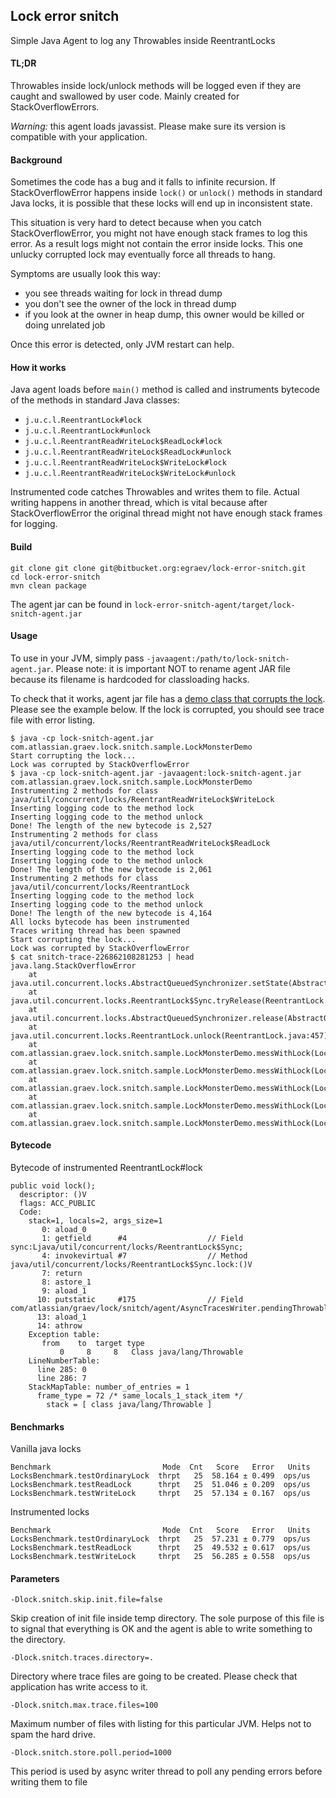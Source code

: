 ## Lock error snitch

Simple Java Agent to log any Throwables inside ReentrantLocks

#### TL;DR

Throwables inside lock/unlock methods will be logged even if they are caught and swallowed by user code. 
Mainly created for StackOverflowErrors.

*Warning:* this agent loads javassist. Please make sure its version is compatible with your application. 

#### Background

Sometimes the code has a bug and it falls to infinite recursion.
If StackOverflowError happens inside `lock()` or `unlock()` methods in standard Java locks, it is possible
that these locks will end up in inconsistent state.

This situation is very hard to detect because when you catch StackOverflowError, you might not have enough stack frames
to log this error. As a result logs might not contain the error inside locks. This one unlucky corrupted lock may eventually
force all threads to hang.

Symptoms are usually look this way:
* you see threads waiting for lock in thread dump
* you don't see the owner of the lock in thread dump
* if you look at the owner in heap dump, this owner would be killed or doing unrelated job

Once this error is detected, only JVM restart can help.

#### How it works

Java agent loads before `main()` method is called and instruments bytecode of the methods in standard Java classes:

* `j.u.c.l.ReentrantLock#lock`
* `j.u.c.l.ReentrantLock#unlock`
* `j.u.c.l.ReentrantReadWriteLock$ReadLock#lock`
* `j.u.c.l.ReentrantReadWriteLock$ReadLock#unlock`
* `j.u.c.l.ReentrantReadWriteLock$WriteLock#lock`
* `j.u.c.l.ReentrantReadWriteLock$WriteLock#unlock`

Instrumented code catches Throwables and writes them to file. Actual writing happens in another thread, which is vital
because after StackOverflowError the original thread might not have enough stack frames for logging.

#### Build
```
git clone git clone git@bitbucket.org:egraev/lock-error-snitch.git
cd lock-error-snitch
mvn clean package
```

The agent jar can be found in `lock-error-snitch-agent/target/lock-snitch-agent.jar`

#### Usage

To use in your JVM, simply pass `-javaagent:/path/to/lock-snitch-agent.jar`. Please note: it is important NOT to rename
agent JAR file because its filename is hardcoded for classloading hacks.

To check that it works, agent jar file has a [demo class that corrupts the lock](https://bitbucket.org/egraev/lock-error-snitch/src/master/lock-error-snitch-agent/src/main/java/com/atlassian/graev/lock/snitch/sample/LockMonsterDemo.java).
Please see the example below. If the lock is corrupted, you should see trace file with error listing.

```
$ java -cp lock-snitch-agent.jar com.atlassian.graev.lock.snitch.sample.LockMonsterDemo
Start corrupting the lock...
Lock was corrupted by StackOverflowError
$ java -cp lock-snitch-agent.jar -javaagent:lock-snitch-agent.jar com.atlassian.graev.lock.snitch.sample.LockMonsterDemo
Instrumenting 2 methods for class java/util/concurrent/locks/ReentrantReadWriteLock$WriteLock
Inserting logging code to the method lock
Inserting logging code to the method unlock
Done! The length of the new bytecode is 2,527
Instrumenting 2 methods for class java/util/concurrent/locks/ReentrantReadWriteLock$ReadLock
Inserting logging code to the method lock
Inserting logging code to the method unlock
Done! The length of the new bytecode is 2,061
Instrumenting 2 methods for class java/util/concurrent/locks/ReentrantLock
Inserting logging code to the method lock
Inserting logging code to the method unlock
Done! The length of the new bytecode is 4,164
All locks bytecode has been instrumented
Traces writing thread has been spawned
Start corrupting the lock...
Lock was corrupted by StackOverflowError
$ cat snitch-trace-226862108281253 | head
java.lang.StackOverflowError
	at java.util.concurrent.locks.AbstractQueuedSynchronizer.setState(AbstractQueuedSynchronizer.java:550)
	at java.util.concurrent.locks.ReentrantLock$Sync.tryRelease(ReentrantLock.java:157)
	at java.util.concurrent.locks.AbstractQueuedSynchronizer.release(AbstractQueuedSynchronizer.java:1261)
	at java.util.concurrent.locks.ReentrantLock.unlock(ReentrantLock.java:457)
	at com.atlassian.graev.lock.snitch.sample.LockMonsterDemo.messWithLock(LockMonsterDemo.java:51)
	at com.atlassian.graev.lock.snitch.sample.LockMonsterDemo.messWithLock(LockMonsterDemo.java:52)
	at com.atlassian.graev.lock.snitch.sample.LockMonsterDemo.messWithLock(LockMonsterDemo.java:52)
	at com.atlassian.graev.lock.snitch.sample.LockMonsterDemo.messWithLock(LockMonsterDemo.java:52)
	at com.atlassian.graev.lock.snitch.sample.LockMonsterDemo.messWithLock(LockMonsterDemo.java:52)
```

#### Bytecode

Bytecode of instrumented ReentrantLock#lock
```
public void lock();
  descriptor: ()V
  flags: ACC_PUBLIC
  Code:
    stack=1, locals=2, args_size=1
       0: aload_0
       1: getfield      #4                  // Field sync:Ljava/util/concurrent/locks/ReentrantLock$Sync;
       4: invokevirtual #7                  // Method java/util/concurrent/locks/ReentrantLock$Sync.lock:()V
       7: return
       8: astore_1
       9: aload_1
      10: putstatic     #175                // Field com/atlassian/graev/lock/snitch/agent/AsyncTracesWriter.pendingThrowable:Ljava/lang/Throwable;
      13: aload_1
      14: athrow
    Exception table:
       from    to  target type
           0     8     8   Class java/lang/Throwable
    LineNumberTable:
      line 285: 0
      line 286: 7
    StackMapTable: number_of_entries = 1
      frame_type = 72 /* same_locals_1_stack_item */
        stack = [ class java/lang/Throwable ]
```

#### Benchmarks

Vanilla java locks
```
Benchmark                         Mode  Cnt   Score   Error   Units
LocksBenchmark.testOrdinaryLock  thrpt   25  58.164 ± 0.499  ops/us
LocksBenchmark.testReadLock      thrpt   25  51.046 ± 0.209  ops/us
LocksBenchmark.testWriteLock     thrpt   25  57.134 ± 0.167  ops/us

```

Instrumented locks
```
Benchmark                         Mode  Cnt   Score   Error   Units
LocksBenchmark.testOrdinaryLock  thrpt   25  57.231 ± 0.779  ops/us
LocksBenchmark.testReadLock      thrpt   25  49.532 ± 0.617  ops/us
LocksBenchmark.testWriteLock     thrpt   25  56.285 ± 0.558  ops/us
```

#### Parameters

`-Dlock.snitch.skip.init.file=false`

Skip creation of init file inside temp directory. The sole purpose of this file is to signal that everything is OK 
and the agent is able to write something to the directory.

`-Dlock.snitch.traces.directory=.`

Directory where trace files are going to be created. Please check that application has write access to it.

`-Dlock.snitch.max.trace.files=100`

Maximum number of files with listing for this particular JVM. Helps not to spam the hard drive.

`-Dlock.snitch.store.poll.period=1000`

This period is used by async writer thread to poll any pending errors before writing them to file